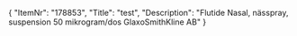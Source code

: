 {
  "ItemNr": "178853",
  "Title": "test",
  "Description": "Flutide Nasal, nässpray, suspension 50 mikrogram/dos GlaxoSmithKline AB"
}